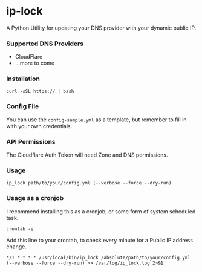 # ip-lock

A Python Utility for updating your DNS provider with your dynamic public IP.

### Supported DNS Providers
- CloudFlare
- ...more to come


### Installation

```shell
curl -sSL https:// | bash
```


### Config File

You can use the `config-sample.yml` as a template, but remember to fill in with your own credentials. 


### API Permissions

The Cloudflare Auth Token will need Zone and DNS permissions.


### Usage

```shell
ip_lock path/to/your/config.yml (--verbose --force --dry-run)
```

### Usage as a cronjob

I recommend installing this as a cronjob, or some form of system scheduled task.

```shell
crontab -e
```

Add this line to your crontab, to check every minute for a Public IP address change.

```crontab
*/1 * * * * /usr/local/bin/ip_lock /absolute/path/to/your/config.yml (--verbose --force --dry-run) >> /var/log/ip_lock.log 2>&1
```